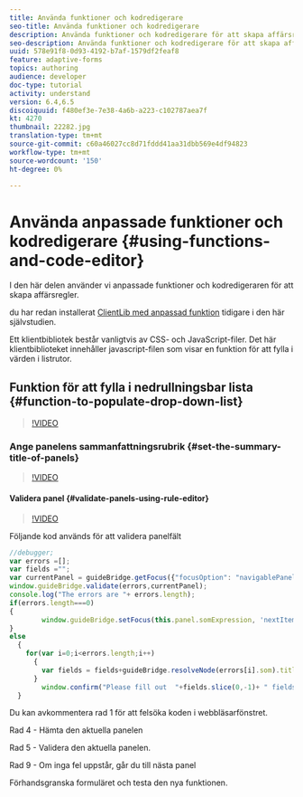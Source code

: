 ```yaml
---
title: Använda funktioner och kodredigerare
seo-title: Använda funktioner och kodredigerare
description: Använda funktioner och kodredigerare för att skapa affärsregler
seo-description: Använda funktioner och kodredigerare för att skapa affärsregler
uuid: 578e91f8-0d93-4192-b7af-1579df2feaf8
feature: adaptive-forms
topics: authoring
audience: developer
doc-type: tutorial
activity: understand
version: 6.4,6.5
discoiquuid: f480ef3e-7e38-4a6b-a223-c102787aea7f
kt: 4270
thumbnail: 22282.jpg
translation-type: tm+mt
source-git-commit: c60a46027cc8d71fddd41aa31dbb569e4df94823
workflow-type: tm+mt
source-wordcount: '150'
ht-degree: 0%

---
```



# Använda anpassade funktioner och kodredigerare {#using-functions-and-code-editor}

I den här delen använder vi anpassade funktioner och kodredigeraren för att skapa affärsregler.

du har redan installerat [ClientLib med anpassad funktion](assets/client-libs-and-logo.zip) tidigare i den här självstudien.

Ett klientbibliotek består vanligtvis av CSS- och JavaScript-filer. Det här klientbiblioteket innehåller javascript-filen som visar en funktion för att fylla i värden i listrutor.


## Funktion för att fylla i nedrullningsbar lista {#function-to-populate-drop-down-list}

>[!VIDEO](https://video.tv.adobe.com/v/22282?quality=9&learn=on)

### Ange panelens sammanfattningsrubrik {#set-the-summary-title-of-panels}

>[!VIDEO](https://video.tv.adobe.com/v/28387?quality=9&learn=on)

#### Validera panel {#validate-panels-using-rule-editor}

>[!VIDEO](https://video.tv.adobe.com/v/28409?quality=9&learn=on)

Följande kod används för att validera panelfält

```javascript
//debugger;
var errors =[];
var fields ="";
var currentPanel = guideBridge.getFocus({"focusOption": "navigablePanel"});
window.guideBridge.validate(errors,currentPanel);
console.log("The errors are "+ errors.length);
if(errors.length===0)
{
        window.guideBridge.setFocus(this.panel.somExpression, 'nextItem', true);
}
else
  {
    for(var i=0;i<errors.length;i++)
      {
        var fields = fields+guideBridge.resolveNode(errors[i].som).title+" , ";
      }
        window.confirm("Please fill out  "+fields.slice(0,-1)+ " fields");
  }
```

Du kan avkommentera rad 1 för att felsöka koden i webbläsarfönstret.

Rad 4 - Hämta den aktuella panelen

Rad 5 - Validera den aktuella panelen.

Rad 9 - Om inga fel uppstår, går du till nästa panel

Förhandsgranska formuläret och testa den nya funktionen.
